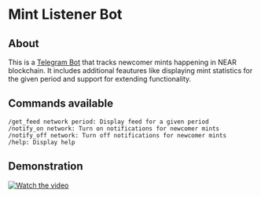 # **Mint Listener Bot**

## **About**
This is a [Telegram Bot](https://t.me/NFTListenerBot) that tracks newcomer mints happening in NEAR blockchain. It includes additional feautures like displaying mint statistics for the given period and support for extending functionality.

## **Commands available**
```
/get_feed network period: Display feed for a given period 
/notify_on network: Turn on notifications for newcomer mints
/notify_off network: Turn off notifications for newcomer mints
/help: Display help
```
## **Demonstration**
[![Watch the video](https://near.org/wp-content/uploads/2021/10/CITY_COMPLETE_10.jpg)](https://youtu.be/0KFTSzRXnKQ)
